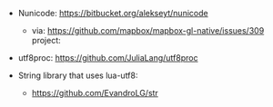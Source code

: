 
* Nunicode: https://bitbucket.org/alekseyt/nunicode
  * via: https://github.com/mapbox/mapbox-gl-native/issues/309 project: 
* utf8proc: https://github.com/JuliaLang/utf8proc

* String library that uses lua-utf8:
  * https://github.com/EvandroLG/str
